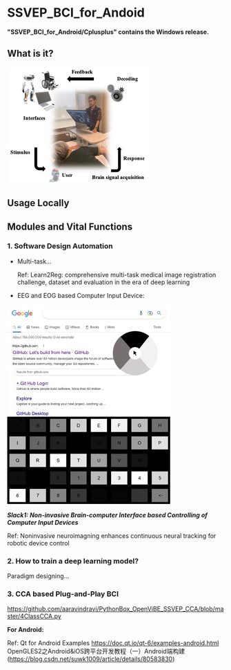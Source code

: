 # SSVEP_BCI_for_Andoid

**"SSVEP_BCI_for_Android/Cplusplus" contains the Windows release.**


## What is it?


![1](Source/BCI_structure.jpeg)


## Usage Locally


## Modules and Vital Functions

### 1. Software Design Automation

* Multi-task... 
     
   Ref: Learn2Reg: comprehensive multi-task medical image registration challenge, dataset and evaluation in the era of deep learning 
 
* EEG and EOG based Computer Input Device: 
 
![2](Source/Input_device.jpeg)

***Slack1: Non-invasive Brain-computer Interface based Controlling of Computer Input Devices*** 

   Ref: Noninvasive neuroimagning enhances continuous neural tracking for robotic device control

### 2. How to train a deep learning model?

 Paradigm designing...
 
### 3. CCA based Plug-and-Play BCI
 https://github.com/aaravindravi/PythonBox_OpenViBE_SSVEP_CCA/blob/master/4ClassCCA.py

**For Android:** 
 

 Ref: 
 Qt for Android Examples https://doc.qt.io/qt-6/examples-android.html 
 OpenGLES2之Android&iOS跨平台开发教程（一）Android端构建(https://blog.csdn.net/suwk1009/article/details/80583830) 
 
